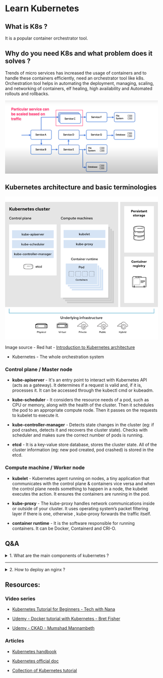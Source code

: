 # Learn Kubernetes

## What is K8s ?

It is a popular container orchestrator tool.

## Why do you need K8s and what problem does it solves ?

Trends of micro services has increased the usage of containers and to handle these containers efficiently, need an 
orchestrator tool like k8s. Orchestration tool helps in automating the deployment, managing, scaling, and networking of containers, 
elf healing, high availability and Automated rollouts and rollbacks.

![kubernetes_scaling](/img/kube-scale.png)
## Kubernetes architecture and basic terminologies

![kubernetes_architecture](/img/kube-arch.png)

Image source - Red hat - [Introduction to Kubernetes architecture](https://www.redhat.com/en/topics/containers/kubernetes-architecture)

* Kubernetes - The whole orchestration system

### Control plane / Master node

* **kube-apiserver** - It's an entry point to interact with Kubernetes API (acts as a gateway). It determines if a request is valid 
and, if it is, processes it. It can be accessed through the kubectl cmd or kubeadm.

* **kube-scheduler** - It considers the resource needs of a pod, such as CPU or memory, along with the health of the cluster. Then it 
schedules the pod to an appropriate compute node. Then it passes on the requests to kubelet to execute it.

* **kube-controller-manager** - Detects state changes in the cluster (eg: if pod crashes, detects it and recovers the cluster state). 
Checks with scheduler and makes sure the correct number of pods is running.

* **etcd** - It is a key-value store database, stores the cluster state. All of the cluster information (eg: new pod created, pod 
crashed) is stored in the etcd.

### Compute machine / Worker node

* **kubelet** - Kubernetes agent running on nodes, a tiny application that communicates with the control plane & containers vice versa
and when the control plane needs something to happen in a node, the kubelet executes the action. It ensures the containers are 
running in the pod.

* **kube-proxy** - The kube-proxy handles network communications inside or outside of your cluster. It uses operating system’s packet 
filtering layer if there is one, otherwise , kube-proxy forwards the traffic itself.

* **container runtime** - It is the software responsible for running containers. It can be Docker, Containerd and CRI-O.

## Q&A

<details>

  <summary> 1. What are the main components of kubernetes ? </summary>

  &nbsp;

  <p align="center">
    <img alt="Kubernetes Object" src="/img/kube-obj.jpeg" width="45%">
      &nbsp; &nbsp; &nbsp; &nbsp;
    <img alt="Kubernetes Object" src="/img/kube-objects.png" width="45%">
  </p>

  Image source of [Kubernetes object](https://tsuyoshiushio.medium.com/kubernetes-in-three-diagrams-6aba8432541c)

  <p>

    **Pod** - basic unit of work. It creates an abstraction over containers, so that it can be replaced with anytime run time 
    containers (eg: docker, cri-o). Many containers can be deployed into the pod, but the best practice is one container per pod. 
    Each pod gets it own IP address and new IP address on every re-creation. It also acts as a load balancer.

    **Service** - it is an abstract way to expose an application running on a set of Pods as a network service. It creates a 
    permanent IP address, lifecycle of pod and service are not connected. Even if the pods crashes and recreated, service IP remains 
    same.

    **Ingress** - it manages external access to the services in a cluster, typically HTTP. It provides load balancing, ssl 
    termination and name based hosting.

    **ConfigMap** - it is used to store non-confidential (external config) data in key-value pairs.

    **Secret** - it is used to store and manage sensitive information (eg: passwords, tokens, and keys), stores in base64 encoded 
    format.

    **Deployment** - describes the desired state of a pod or a replica set, then gradually updates the environment (for example, 
    creating or deleting replicas) until the current state matches the desired state specified in the deployment file. In general we 
    don't work directly with pods, we will create deployments. It is mainly for stateless apps.

    **StatefulSet** - it is used to manage stateful applications with persistent storage (useful for db like mysql, MongoDb ...). It makes sure all the request to db are synchronized so that we can avoid data inconsistency problem. Pod names are persistent and are retained when rescheduled. Storage stays associated with replacement pods. Volumes persist when pods are deleted

  </p>

</details>

---

<details>

  <summary> 2. How to deploy an nginx ? </summary>

  <p>

```console
kubectl create deployment my-nginx --image nginx
```

```
Layers of abstraction -> Deployment > Replica set > Pod > Container
```

Result:

![k8s_deployment_result](/img/kube-res.png)

  </p>

</details>

## Resources:

### Video series

* [Kubernetes Tutorial for Beginners - Tech with Nana](https://www.youtube.com/watch?v=X48VuDVv0do&t=2s)

* [Udemy - Docker tutorial with Kubernetes - Bret Fisher](https://www.udemy.com/course/docker-mastery/)

* [Udemy - CKAD - Mumshad Mannambeth](https://www.udemy.com/course/certified-kubernetes-application-developer/learn/lecture/12321104#content)

### Articles

* [Kubernetes handbook](https://www.freecodecamp.org/news/the-kubernetes-handbook/)

* [Kubernetes official doc](https://kubernetes.io/docs/home/)

* [Collection of Kubernetes tutorial](https://www.aquasec.com/cloud-native-academy/kubernetes-101/kubernetes-tutorials/)